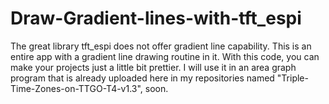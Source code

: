 # Draw-Gradient-lines-with-tft_espi
The great library tft_espi does not offer gradient line capability.  This is an entire app with a gradient line drawing routine in it.  With this code, you can make your projects just a little bit prettier.  I will use it in an area graph program that is already uploaded here in my repositories named "Triple-Time-Zones-on-TTGO-T4-v1.3", soon.
